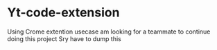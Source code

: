 # Yt-code-extension

Using Crome extention usecase
am looking for a teammate to continue doing this project
Sry have to dump this
